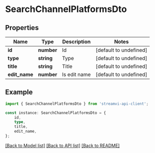 # SearchChannelPlatformsDto


## Properties

Name | Type | Description | Notes
------------ | ------------- | ------------- | -------------
**id** | **number** | Id | [default to undefined]
**type** | **string** | Type | [default to undefined]
**title** | **string** | Title | [default to undefined]
**edit_name** | **number** | Is edit name | [default to undefined]

## Example

```typescript
import { SearchChannelPlatformsDto } from 'streamvi-api-client';

const instance: SearchChannelPlatformsDto = {
    id,
    type,
    title,
    edit_name,
};
```

[[Back to Model list]](../README.md#documentation-for-models) [[Back to API list]](../README.md#documentation-for-api-endpoints) [[Back to README]](../README.md)
